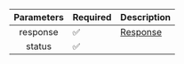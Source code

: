 |  Parameters  | Required           | Description             |
|:------------:|--------------------|-------------------------|
|   response   | :white_check_mark: | [Response](Response.md) |
|    status    | :white_check_mark: |                         |